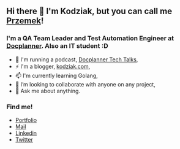## Hi there 👋 I'm Kodziak, but you can call me [Przemek](https://www.linkedin.com/in/ppaczoski/)!

### I'm a QA Team Leader and Test Automation Engineer at [Docplanner](https://docplanner.tech/). Also an IT student :D
- 🔭 I'm running a podcast, [Docplanner Tech Talks](https://anchor.fm/docplanner-tech-talks),
- ⚡ I'm a blogger, [kodziak.com](https://kodziak.com/blog/),
- 📫 I'm currently learning Golang,
- 👯 I’m looking to collaborate with anyone on any project,
- 💬 Ask me about anything.

### Find me!

- [Portfolio](https://kodziak.com)
- [Mail](mailto:kodziak1416@gmail.com)
- [Linkedin](https://www.linkedin.com/in/ppaczoski/)
- [Twitter](https://twitter.com/_kodziak)
